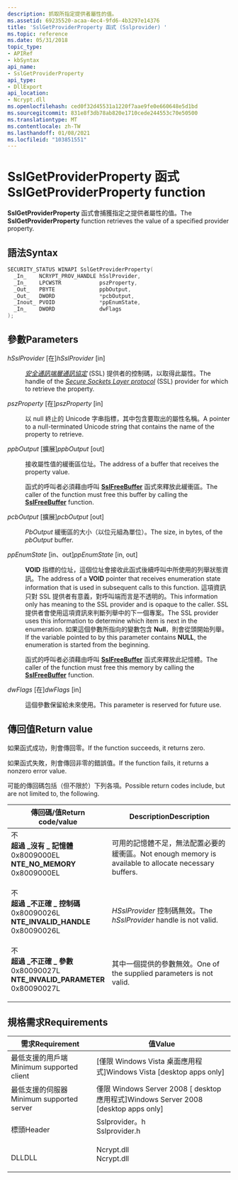 ```yaml
---
description: 抓取所指定提供者屬性的值。
ms.assetid: 69235520-acaa-4ec4-9fd6-4b3297e14376
title: 'SslGetProviderProperty 函式 (Sslprovider) '
ms.topic: reference
ms.date: 05/31/2018
topic_type:
- APIRef
- kbSyntax
api_name:
- SslGetProviderProperty
api_type:
- DllExport
api_location:
- Ncrypt.dll
ms.openlocfilehash: ced0f32d45531a1220f7aae9fe0e660648e5d1bd
ms.sourcegitcommit: 831e8f3db78ab820e1710cede244553c70e50500
ms.translationtype: MT
ms.contentlocale: zh-TW
ms.lasthandoff: 01/08/2021
ms.locfileid: "103851551"
---
```

# <a name="sslgetproviderproperty-function"></a><span data-ttu-id="210c0-103">SslGetProviderProperty 函式</span><span class="sxs-lookup"><span data-stu-id="210c0-103">SslGetProviderProperty function</span></span>

<span data-ttu-id="210c0-104">**SslGetProviderProperty** 函式會捕獲指定之提供者屬性的值。</span><span class="sxs-lookup"><span data-stu-id="210c0-104">The **SslGetProviderProperty** function retrieves the value of a specified provider property.</span></span>

## <a name="syntax"></a><span data-ttu-id="210c0-105">語法</span><span class="sxs-lookup"><span data-stu-id="210c0-105">Syntax</span></span>


```C++
SECURITY_STATUS WINAPI SslGetProviderProperty(
  _In_    NCRYPT_PROV_HANDLE hSslProvider,
  _In_    LPCWSTR            pszProperty,
  _Out_   PBYTE              ppbOutput,
  _Out_   DWORD              *pcbOutput,
  _Inout_ PVOID              *ppEnumState,
  _In_    DWORD              dwFlags
);
```



## <a name="parameters"></a><span data-ttu-id="210c0-106">參數</span><span class="sxs-lookup"><span data-stu-id="210c0-106">Parameters</span></span>

<dl> <dt>

<span data-ttu-id="210c0-107">*hSslProvider* \[在\]</span><span class="sxs-lookup"><span data-stu-id="210c0-107">*hSslProvider* \[in\]</span></span>
</dt> <dd>

<span data-ttu-id="210c0-108">[*安全通訊端層通訊協定*](/windows/desktop/SecGloss/s-gly) (SSL) 提供者的控制碼，以取得此屬性。</span><span class="sxs-lookup"><span data-stu-id="210c0-108">The handle of the [*Secure Sockets Layer protocol*](/windows/desktop/SecGloss/s-gly) (SSL) provider for which to retrieve the property.</span></span>

</dd> <dt>

<span data-ttu-id="210c0-109">*pszProperty* \[在\]</span><span class="sxs-lookup"><span data-stu-id="210c0-109">*pszProperty* \[in\]</span></span>
</dt> <dd>

<span data-ttu-id="210c0-110">以 null 終止的 Unicode 字串指標，其中包含要取出的屬性名稱。</span><span class="sxs-lookup"><span data-stu-id="210c0-110">A pointer to a null-terminated Unicode string that contains the name of the property to retrieve.</span></span>

</dd> <dt>

<span data-ttu-id="210c0-111">*ppbOutput* \[擴展\]</span><span class="sxs-lookup"><span data-stu-id="210c0-111">*ppbOutput* \[out\]</span></span>
</dt> <dd>

<span data-ttu-id="210c0-112">接收屬性值的緩衝區位址。</span><span class="sxs-lookup"><span data-stu-id="210c0-112">The address of a buffer that receives the property value.</span></span>

<span data-ttu-id="210c0-113">函式的呼叫者必須藉由呼叫 [**SslFreeBuffer**](sslfreebuffer.md) 函式來釋放此緩衝區。</span><span class="sxs-lookup"><span data-stu-id="210c0-113">The caller of the function must free this buffer by calling the [**SslFreeBuffer**](sslfreebuffer.md) function.</span></span>

</dd> <dt>

<span data-ttu-id="210c0-114">*pcbOutput* \[擴展\]</span><span class="sxs-lookup"><span data-stu-id="210c0-114">*pcbOutput* \[out\]</span></span>
</dt> <dd>

<span data-ttu-id="210c0-115">*PbOutput* 緩衝區的大小（以位元組為單位）。</span><span class="sxs-lookup"><span data-stu-id="210c0-115">The size, in bytes, of the *pbOutput* buffer.</span></span>

</dd> <dt>

<span data-ttu-id="210c0-116">*ppEnumState* \[in、out\]</span><span class="sxs-lookup"><span data-stu-id="210c0-116">*ppEnumState* \[in, out\]</span></span>
</dt> <dd>

<span data-ttu-id="210c0-117">**VOID** 指標的位址，這個位址會接收此函式後續呼叫中所使用的列舉狀態資訊。</span><span class="sxs-lookup"><span data-stu-id="210c0-117">The address of a **VOID** pointer that receives enumeration state information that is used in subsequent calls to this function.</span></span> <span data-ttu-id="210c0-118">這項資訊只對 SSL 提供者有意義，對呼叫端而言是不透明的。</span><span class="sxs-lookup"><span data-stu-id="210c0-118">This information only has meaning to the SSL provider and is opaque to the caller.</span></span> <span data-ttu-id="210c0-119">SSL 提供者會使用這項資訊來判斷列舉中的下一個專案。</span><span class="sxs-lookup"><span data-stu-id="210c0-119">The SSL provider uses this information to determine which item is next in the enumeration.</span></span> <span data-ttu-id="210c0-120">如果這個參數所指向的變數包含 **Null**，則會從頭開始列舉。</span><span class="sxs-lookup"><span data-stu-id="210c0-120">If the variable pointed to by this parameter contains **NULL**, the enumeration is started from the beginning.</span></span>

<span data-ttu-id="210c0-121">函式的呼叫者必須藉由呼叫 [**SslFreeBuffer**](sslfreebuffer.md) 函式來釋放此記憶體。</span><span class="sxs-lookup"><span data-stu-id="210c0-121">The caller of the function must free this memory by calling the [**SslFreeBuffer**](sslfreebuffer.md) function.</span></span>

</dd> <dt>

<span data-ttu-id="210c0-122">*dwFlags* \[在\]</span><span class="sxs-lookup"><span data-stu-id="210c0-122">*dwFlags* \[in\]</span></span>
</dt> <dd>

<span data-ttu-id="210c0-123">這個參數保留給未來使用。</span><span class="sxs-lookup"><span data-stu-id="210c0-123">This parameter is reserved for future use.</span></span>

</dd> </dl>

## <a name="return-value"></a><span data-ttu-id="210c0-124">傳回值</span><span class="sxs-lookup"><span data-stu-id="210c0-124">Return value</span></span>

<span data-ttu-id="210c0-125">如果函式成功，則會傳回零。</span><span class="sxs-lookup"><span data-stu-id="210c0-125">If the function succeeds, it returns zero.</span></span>

<span data-ttu-id="210c0-126">如果函式失敗，則會傳回非零的錯誤值。</span><span class="sxs-lookup"><span data-stu-id="210c0-126">If the function fails, it returns a nonzero error value.</span></span>

<span data-ttu-id="210c0-127">可能的傳回碼包括（但不限於）下列各項。</span><span class="sxs-lookup"><span data-stu-id="210c0-127">Possible return codes include, but are not limited to, the following.</span></span>



| <span data-ttu-id="210c0-128">傳回碼/值</span><span class="sxs-lookup"><span data-stu-id="210c0-128">Return code/value</span></span>                                                                                                                                                       | <span data-ttu-id="210c0-129">Description</span><span class="sxs-lookup"><span data-stu-id="210c0-129">Description</span></span>                                                              |
|-------------------------------------------------------------------------------------------------------------------------------------------------------------------------|--------------------------------------------------------------------------|
| <dl> <span data-ttu-id="210c0-130">不 <dt>**超過 \_沒有 \_ 記憶體**</dt> <dt>0x8009000EL</dt></span><span class="sxs-lookup"><span data-stu-id="210c0-130"><dt>**NTE\_NO\_MEMORY**</dt> <dt>0x8009000EL</dt></span></span> </dl>         | <span data-ttu-id="210c0-131">可用的記憶體不足，無法配置必要的緩衝區。</span><span class="sxs-lookup"><span data-stu-id="210c0-131">Not enough memory is available to allocate necessary buffers.</span></span><br/> |
| <dl> <span data-ttu-id="210c0-132">不 <dt>**超過 \_不正確 \_ 控制碼**</dt> <dt>0x80090026L</dt></span><span class="sxs-lookup"><span data-stu-id="210c0-132"><dt>**NTE\_INVALID\_HANDLE**</dt> <dt>0x80090026L</dt></span></span> </dl>    | <span data-ttu-id="210c0-133">*HSslProvider* 控制碼無效。</span><span class="sxs-lookup"><span data-stu-id="210c0-133">The *hSslProvider* handle is not valid.</span></span><br/>                       |
| <dl> <span data-ttu-id="210c0-134">不 <dt>**超過 \_不正確 \_ 參數**</dt> <dt>0x80090027L</dt></span><span class="sxs-lookup"><span data-stu-id="210c0-134"><dt>**NTE\_INVALID\_PARAMETER**</dt> <dt>0x80090027L</dt></span></span> </dl> | <span data-ttu-id="210c0-135">其中一個提供的參數無效。</span><span class="sxs-lookup"><span data-stu-id="210c0-135">One of the supplied parameters is not valid.</span></span><br/>                  |



 

## <a name="requirements"></a><span data-ttu-id="210c0-136">規格需求</span><span class="sxs-lookup"><span data-stu-id="210c0-136">Requirements</span></span>



| <span data-ttu-id="210c0-137">需求</span><span class="sxs-lookup"><span data-stu-id="210c0-137">Requirement</span></span> | <span data-ttu-id="210c0-138">值</span><span class="sxs-lookup"><span data-stu-id="210c0-138">Value</span></span> |
|-------------------------------------|------------------------------------------------------------------------------------------|
| <span data-ttu-id="210c0-139">最低支援的用戶端</span><span class="sxs-lookup"><span data-stu-id="210c0-139">Minimum supported client</span></span><br/> | <span data-ttu-id="210c0-140">\[僅限 Windows Vista 桌面應用程式\]</span><span class="sxs-lookup"><span data-stu-id="210c0-140">Windows Vista \[desktop apps only\]</span></span><br/>                                           |
| <span data-ttu-id="210c0-141">最低支援的伺服器</span><span class="sxs-lookup"><span data-stu-id="210c0-141">Minimum supported server</span></span><br/> | <span data-ttu-id="210c0-142">僅限 Windows Server 2008 \[ desktop 應用程式\]</span><span class="sxs-lookup"><span data-stu-id="210c0-142">Windows Server 2008 \[desktop apps only\]</span></span><br/>                                     |
| <span data-ttu-id="210c0-143">標頭</span><span class="sxs-lookup"><span data-stu-id="210c0-143">Header</span></span><br/>                   | <dl> <span data-ttu-id="210c0-144"><dt>Sslprovider。h</dt></span><span class="sxs-lookup"><span data-stu-id="210c0-144"><dt>Sslprovider.h</dt></span></span> </dl> |
| <span data-ttu-id="210c0-145">DLL</span><span class="sxs-lookup"><span data-stu-id="210c0-145">DLL</span></span><br/>                      | <dl> <span data-ttu-id="210c0-146"><dt>Ncrypt.dll</dt></span><span class="sxs-lookup"><span data-stu-id="210c0-146"><dt>Ncrypt.dll</dt></span></span> </dl>    |



 

